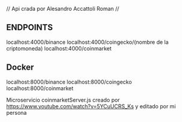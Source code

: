 // Api crada por Alesandro Accattoli Roman //

ENDPOINTS
---------
localhost:4000/binance
localhost:4000/coingecko/(nombre de la criptomoneda)
localhost:4000/coinmarket

Docker
------
localhost:8000/binance
localhost:8000/coingecko
localhost:8000/coinmarket


Microservicio coinmarketServer.js creado por https://www.youtube.com/watch?v=5YCuUCRS_Ks y editado por mi persona
